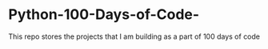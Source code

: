 # Python-100-Days-of-Code-
This repo stores the projects that I am building as a part of 100 days of code 
